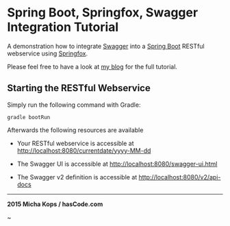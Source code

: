  # Spring Boot, Springfox, Swagger Integration Tutorial

A demonstration how to integrate [Swagger] into a [Spring Boot] RESTful webservice using [Springfox].

Please feel free to have a look at [my blog] for the full tutorial.

## Starting the RESTful Webservice

Simply run the following command with Gradle:

```
gradle bootRun
```

Afterwards the following resources are available

* Your RESTful webservice is accessible at [http://localhost:8080/currentdate/yyyy-MM-dd]()

* The Swagger UI is accessible at [http://localhost:8080/swagger-ui.html]()

* The Swagger v2 definition is accessible at [http://localhost:8080/v2/api-docs]()

----

**2015 Micha Kops / hasCode.com**

   [Swagger]:http://swagger.io/
   [Spring Boot]:http://projects.spring.io/spring-boot/
   [Springfox]:https://github.com/springfox/springfox
   [my blog]:http://www.hascode.com/
~                                          
